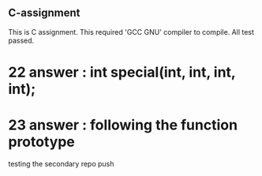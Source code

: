 ## C-assignment
This is C assignment. This required 'GCC GNU' compiler to compile.
All test passed.

# 22 answer : int special(int, int, int, int);
# 23 answer : following the function prototype
testing the secondary repo push
